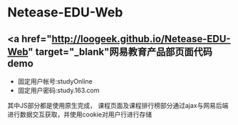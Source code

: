 # Netease-EDU-Web
## <a href="http://loogeek.github.io/Netease-EDU-Web" target="\_blank"网易教育产品部页面代码demo</a> 
- 固定用户帐号:studyOnline
- 固定用户密码:study.163.com

其中JS部分都是使用原生完成，
课程页面及课程排行榜部分通过ajax与网易后端进行数据交互获取，并使用cookie对用户行进行存储
